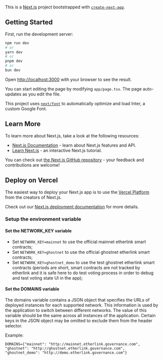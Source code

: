 This is a [Next.js](https://nextjs.org/) project bootstrapped with [`create-next-app`](https://github.com/vercel/next.js/tree/canary/packages/create-next-app).

## Getting Started

First, run the development server:

```bash
npm run dev
# or
yarn dev
# or
pnpm dev
# or
bun dev
```

Open [http://localhost:3000](http://localhost:3000) with your browser to see the result.

You can start editing the page by modifying `app/page.tsx`. The page auto-updates as you edit the file.

This project uses [`next/font`](https://nextjs.org/docs/basic-features/font-optimization) to automatically optimize and load Inter, a custom Google Font.

## Learn More

To learn more about Next.js, take a look at the following resources:

- [Next.js Documentation](https://nextjs.org/docs) - learn about Next.js features and API.
- [Learn Next.js](https://nextjs.org/learn) - an interactive Next.js tutorial.

You can check out [the Next.js GitHub repository](https://github.com/vercel/next.js/) - your feedback and contributions are welcome!

## Deploy on Vercel

The easiest way to deploy your Next.js app is to use the [Vercel Platform](https://vercel.com/new?utm_medium=default-template&filter=next.js&utm_source=create-next-app&utm_campaign=create-next-app-readme) from the creators of Next.js.

Check out our [Next.js deployment documentation](https://nextjs.org/docs/deployment) for more details.

### Setup the environment variable

#### Set the NETWORK_KEY variable
* Set `NETWORK_KEY=mainnet` to use the official mainnet etherlink smart contracts; 
* Set `NETWORK_KEY=ghostnet` to use the official ghostnet etherlink smart contracts; 
* Set `NETWORK_KEY=ghostnet_demo` to use the test ghostnet etherlink smart contracts (periods are short, smart contracts are not tracked by etherlink and it is safe here to do test voting process in order to debug and test voting state UI in the app);

#### Set the DOMAINS variable
The domains variable contains a JSON object that specifies the URLs of deployed instances for each supported network. This information is used by the application to switch between different networks. The value of this variable should be the same across all instances of the application. Certain keys in the JSON object may be omitted to exclude them from the header selector.

Example:

`DOMAINS={"mainnet": "http://mainnet.etherlink.governance.com", "ghostnet": "http://ghostnet.etherlink.governance.com", "ghostnet_demo": "http://demo.etherlink.governance.com"}`